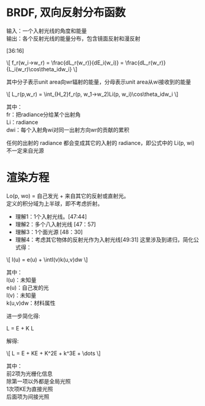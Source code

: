 # BRDF, 双向反射分布函数

输入：一个入射光线的角度和能量  
输出：各个反射光线的能量分布，包含镜面反射和漫反射

[36:16]

\\[
f_r(w_i->w_r) = \frac{dL_r(w_r)}{dE_i(w_i)} = \frac{dL_r(w_r)}{L_i(w_r)\cos\theta_idw_i}
\\]

其中分子表示unit area向wr辐射的能量，分母表示unit area从wi接收到的能量

\\[
L_r(p,w_r) = \int_{H_2}f_r(p, w_1->w_2)Li(p, w_i)\cos\theta_idw_i
\\]

其中：   
fr：把radiance分给某个出射角  
Li：radiance  
dwi：每个入射角wi对同一出射方向wr的贡献的累积

任何的出射的 radiance 都会变成其它的入射的 radiance，即公式中的 Li(p, wi)不一定来自光源

# 渲染方程

Lo(p, wo) = 自己发光 + 来自其它的反射或直射光。  
定义的积分域为上半球，即不考虑折射。

- 理解1：1个入射光线。[47:44]
- 理解2：多个八入射光线 [47：57]
- 理解3：1个面光源 [48：30]
- 理解4：考虑其它物体的反射光作为入射光线[49:31]
这里涉及到递归，简化公式得：  

\\[
I(u) = e(u) + \intI(v)k(u,v)dw
\\]

其中：  
I(u)：未知量  
e(u)：自己发的光  
I(v)：未知量  
k(u,v)dw：材料属性

进一步简化得:

L = E + K L 

解得:

\\[
L = E + KE + K^2E + k^3E + \dots
\\]

其中：  
前2项为光栅化信息  
除第一项以外都是全局光照  
1次项KE为直接光照  
后面项为间接光照  

